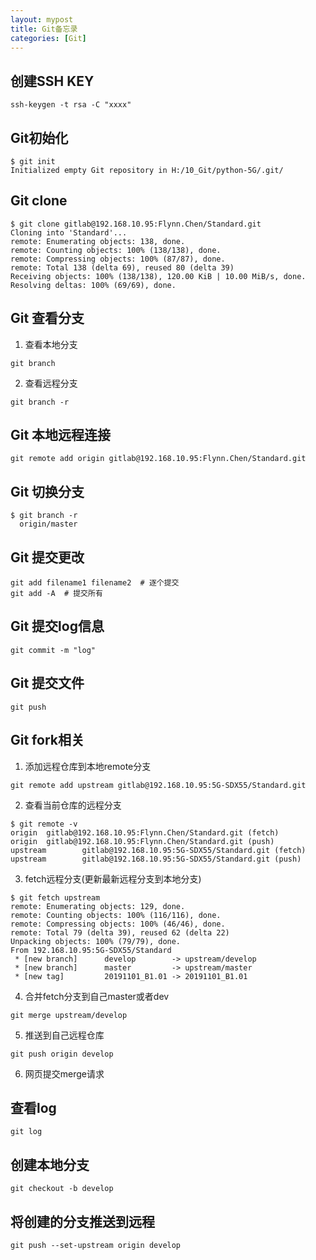 ```yaml
---
layout: mypost
title: Git备忘录
categories: [Git]
---
```


## 创建SSH KEY
```
ssh-keygen -t rsa -C "xxxx"
```

## Git初始化
```
$ git init
Initialized empty Git repository in H:/10_Git/python-5G/.git/
```

## Git clone
```
$ git clone gitlab@192.168.10.95:Flynn.Chen/Standard.git
Cloning into 'Standard'...
remote: Enumerating objects: 138, done.
remote: Counting objects: 100% (138/138), done.
remote: Compressing objects: 100% (87/87), done.
remote: Total 138 (delta 69), reused 80 (delta 39)
Receiving objects: 100% (138/138), 120.00 KiB | 10.00 MiB/s, done.
Resolving deltas: 100% (69/69), done.
```

## Git 查看分支
1.  查看本地分支
```
git branch
```
2.  查看远程分支
```
git branch -r
```

## Git 本地远程连接
```
git remote add origin gitlab@192.168.10.95:Flynn.Chen/Standard.git
```

## Git 切换分支
```
$ git branch -r
  origin/master
```

## Git 提交更改
```
git add filename1 filename2  # 逐个提交
git add -A  # 提交所有
```

## Git 提交log信息
```
git commit -m "log"
```

## Git 提交文件
```
git push
```

## Git fork相关
1.  添加远程仓库到本地remote分支
```
git remote add upstream gitlab@192.168.10.95:5G-SDX55/Standard.git
```
2. 查看当前仓库的远程分支
```
$ git remote -v
origin  gitlab@192.168.10.95:Flynn.Chen/Standard.git (fetch)
origin  gitlab@192.168.10.95:Flynn.Chen/Standard.git (push)
upstream        gitlab@192.168.10.95:5G-SDX55/Standard.git (fetch)
upstream        gitlab@192.168.10.95:5G-SDX55/Standard.git (push)
```
3. fetch远程分支(更新最新远程分支到本地分支)
```
$ git fetch upstream
remote: Enumerating objects: 129, done.
remote: Counting objects: 100% (116/116), done.
remote: Compressing objects: 100% (46/46), done.
remote: Total 79 (delta 39), reused 62 (delta 22)
Unpacking objects: 100% (79/79), done.
From 192.168.10.95:5G-SDX55/Standard
 * [new branch]      develop        -> upstream/develop
 * [new branch]      master         -> upstream/master
 * [new tag]         20191101_B1.01 -> 20191101_B1.01
```
4. 合并fetch分支到自己master或者dev
```
git merge upstream/develop
```
5. 推送到自己远程仓库
```
git push origin develop
```

6. 网页提交merge请求


## 查看log
```
git log
```

## 创建本地分支
```
git checkout -b develop
```

## 将创建的分支推送到远程
```
git push --set-upstream origin develop
```
